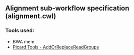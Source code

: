 ## Alignment sub-workflow specification (alignment.cwl)

### Tools used:

* BWA mem
* [Picard Tools - AddOrReplaceReadGroups](https://msk-access.gitbook.io/command-line-tools-cwl/picard-tools/picard_add_or_replace_read_groups_1.96)
